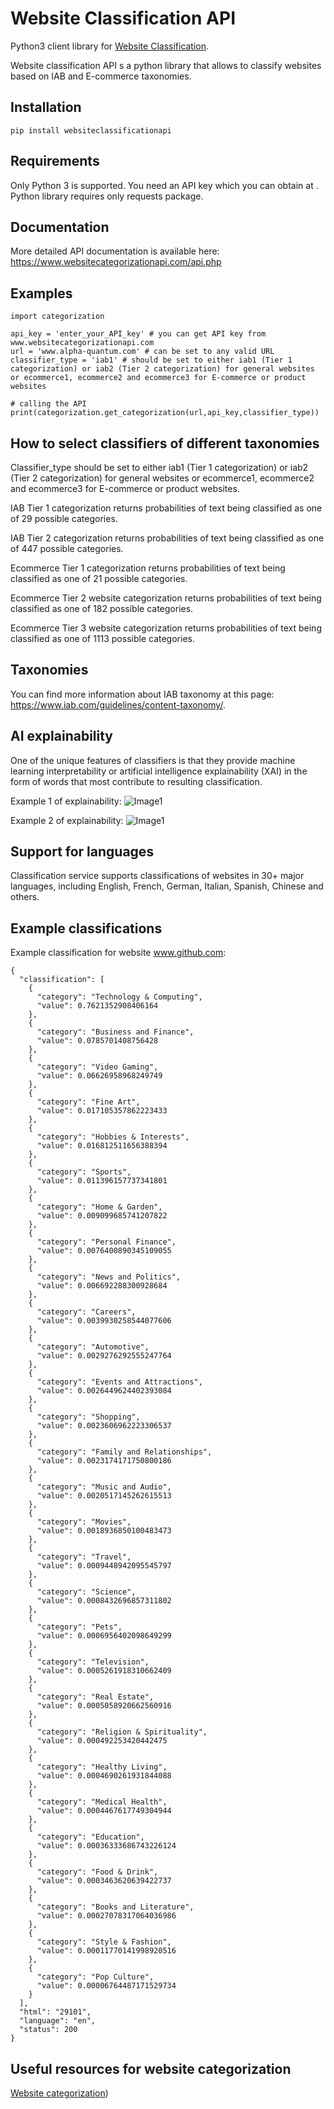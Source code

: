 # Website Classification API

Python3 client library for [Website Classification](www.websitecategorizationapi.com). 

Website classification API s a python library that allows to classify websites based on IAB and E-commerce taxonomies. 

## Installation 
```
pip install websiteclassificationapi
```
## Requirements

Only Python 3 is supported. You need an API key which you can obtain at . 
Python library requires only requests package. 

## Documentation 

More detailed API documentation is available here: https://www.websitecategorizationapi.com/api.php

## Examples 

```
import categorization

api_key = 'enter_your_API_key' # you can get API key from www.websitecategorizationapi.com
url = 'www.alpha-quantum.com' # can be set to any valid URL
classifier_type = 'iab1' # should be set to either iab1 (Tier 1 categorization) or iab2 (Tier 2 categorization) for general websites or ecommerce1, ecommerce2 and ecommerce3 for E-commerce or product websites

# calling the API
print(categorization.get_categorization(url,api_key,classifier_type))
```

## How to select classifiers of different taxonomies

Classifier_type should be set to either iab1 (Tier 1 categorization) or iab2 (Tier 2 categorization) for general websites or ecommerce1, ecommerce2 and ecommerce3 for E-commerce or product websites. 

IAB Tier 1 categorization returns probabilities of text being classified as one of 29 possible categories.

IAB Tier 2 categorization returns probabilities of text being classified as one of 447 possible categories.

Ecommerce Tier 1 categorization returns probabilities of text being classified as one of 21 possible categories.

Ecommerce Tier 2 website categorization returns probabilities of text being classified as one of 182 possible categories.

Ecommerce Tier 3 website categorization returns probabilities of text being classified as one of 1113 possible categories.

## Taxonomies

You can find more information about IAB taxonomy at this page: https://www.iab.com/guidelines/content-taxonomy/. 

## AI explainability

One of the unique features of classifiers is that they provide machine learning interpretability or artificial intelligence explainability (XAI) in the form of words that most contribute to resulting classification. 

Example 1 of explainability: 
![Image1](https://www.websitecategorizationapi.com/product_categorization.png)

Example 2 of explainability: 
![Image1](https://www.websitecategorizationapi.com/productcategorizationnew1.jpg)

## Support for languages

Classification service supports classifications of websites in 30+ major languages, including English, French, German, Italian, Spanish, Chinese and others.  

## Example classifications

Example classification for website www.github.com:
```
{
  "classification": [
    {
      "category": "Technology & Computing",
      "value": 0.7621352908406164
    },
    {
      "category": "Business and Finance",
      "value": 0.0785701408756428
    },
    {
      "category": "Video Gaming",
      "value": 0.06626958968249749
    },
    {
      "category": "Fine Art",
      "value": 0.017105357862223433
    },
    {
      "category": "Hobbies & Interests",
      "value": 0.016812511656388394
    },
    {
      "category": "Sports",
      "value": 0.011396157737341801
    },
    {
      "category": "Home & Garden",
      "value": 0.009099685741207822
    },
    {
      "category": "Personal Finance",
      "value": 0.0076400890345109055
    },
    {
      "category": "News and Politics",
      "value": 0.006692288300928684
    },
    {
      "category": "Careers",
      "value": 0.0039930258544077606
    },
    {
      "category": "Automotive",
      "value": 0.0029276292555247764
    },
    {
      "category": "Events and Attractions",
      "value": 0.0026449624402393084
    },
    {
      "category": "Shopping",
      "value": 0.0023606962223306537
    },
    {
      "category": "Family and Relationships",
      "value": 0.0023174171750800186
    },
    {
      "category": "Music and Audio",
      "value": 0.0020517145262615513
    },
    {
      "category": "Movies",
      "value": 0.0018936850100483473
    },
    {
      "category": "Travel",
      "value": 0.0009448942095545797
    },
    {
      "category": "Science",
      "value": 0.0008432696857311802
    },
    {
      "category": "Pets",
      "value": 0.0006956402098649299
    },
    {
      "category": "Television",
      "value": 0.0005261918310662409
    },
    {
      "category": "Real Estate",
      "value": 0.0005058920662560916
    },
    {
      "category": "Religion & Spirituality",
      "value": 0.000492253420442475
    },
    {
      "category": "Healthy Living",
      "value": 0.0004690261931844088
    },
    {
      "category": "Medical Health",
      "value": 0.0004467617749304944
    },
    {
      "category": "Education",
      "value": 0.00036333686743226124
    },
    {
      "category": "Food & Drink",
      "value": 0.0003463620639422737
    },
    {
      "category": "Books and Literature",
      "value": 0.00027078317064036986
    },
    {
      "category": "Style & Fashion",
      "value": 0.00011770141998920516
    },
    {
      "category": "Pop Culture",
      "value": 0.00006764487171529734
    }
  ],
  "html": "29101",
  "language": "en",
  "status": 200
}
```

## Useful resources for website categorization


[Website categorization](https://medium.com/website-categorization/website-categorization-api-ca6c3e0f6c4d))



